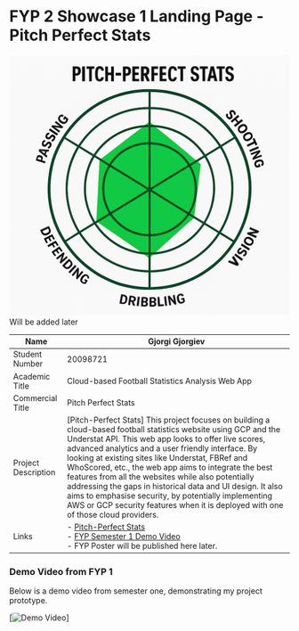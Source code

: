 # FYP 2 Showcase 1 Landing Page - Pitch Perfect Stats

![Pitch-Perfect Stats Logo](https://raw.githubusercontent.com/GjorgiG/GjorgiG.github.io/refs/heads/main/images/Pitch_Perfect.png) Will be added later

| Name             | Gjorgi Gjorgiev |
|------------------|-------------|
| Student Number   | 20098721    |
| Academic Title   | Cloud-based Football Statistics Analysis Web App |
| Commercial Title | Pitch Perfect Stats   |
| Project Description | [Pitch-Perfect Stats] This project focuses on building a cloud-based football statistics website using GCP and the Understat API. This web app looks to offer live scores, advanced analytics and a user friendly interface. By looking at existing sites like Understat, FBRef and WhoScored, etc., the web app aims to integrate the best features from all the websites while also potentially addressing the gaps in historical data and UI design. It also aims to emphasise security, by potentially implementing AWS or GCP security features when it is deployed with one of those cloud providers. |
| Links            | - [Pitch-Perfect Stats](https://github.com/GjorgiG/GjorgiG.github.io) <br> - [FYP Semester 1 Demo Video](https://youtu.be/5FHuUTC8gCQ) <br> - FYP Poster will be published here later. |

### Demo Video from FYP 1

Below is a demo video from semester one, demonstrating my project prototype. 

[![Demo Video](https://youtu.be/5FHuUTC8gCQ)]